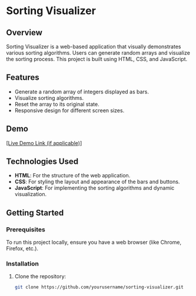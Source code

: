 # Sorting Visualizer

## Overview
Sorting Visualizer is a web-based application that visually demonstrates various sorting algorithms. Users can generate random arrays and visualize the sorting process. This project is built using HTML, CSS, and JavaScript.

## Features
- Generate a random array of integers displayed as bars.
- Visualize sorting algorithms.
- Reset the array to its original state.
- Responsive design for different screen sizes.

## Demo
[[Live Demo Link (if applicable)]](https://vivekchaurasiya12.github.io/Sorting-Visulaliszer/#)

## Technologies Used
- **HTML**: For the structure of the web application.
- **CSS**: For styling the layout and appearance of the bars and buttons.
- **JavaScript**: For implementing the sorting algorithms and dynamic visualization.

## Getting Started

### Prerequisites
To run this project locally, ensure you have a web browser (like Chrome, Firefox, etc.).

### Installation
1. Clone the repository:
   ```bash
   git clone https://github.com/yourusername/sorting-visualizer.git
